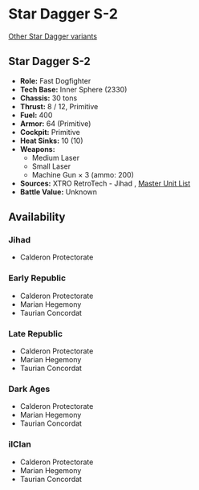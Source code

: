 # Star Dagger S-2 

[Other Star Dagger variants](../star_dagger.md) 

## Star Dagger S-2 

- **Role:** Fast Dogfighter 
- **Tech Base:** Inner Sphere (2330) 
- **Chassis:** 30 tons 
- **Thrust:** 8 / 12, Primitive 
- **Fuel:** 400 
- **Armor:** 64 (Primitive) 
- **Cockpit:** Primitive 
- **Heat Sinks:** 10 (10) 
- **Weapons:** 
  - Medium Laser 
  - Small Laser 
  - Machine Gun × 3 (ammo: 200) 
- **Sources:** XTRO RetroTech - Jihad , [Master Unit List](http://masterunitlist.info/Unit/Details/5123) 
- **Battle Value:** Unknown 

## Availability 

### Jihad 

- Calderon Protectorate 

### Early Republic 

- Calderon Protectorate 
- Marian Hegemony 
- Taurian Concordat 

### Late Republic 

- Calderon Protectorate 
- Marian Hegemony 
- Taurian Concordat 

### Dark Ages 

- Calderon Protectorate 
- Marian Hegemony 
- Taurian Concordat 

### ilClan 

- Calderon Protectorate 
- Marian Hegemony 
- Taurian Concordat 

